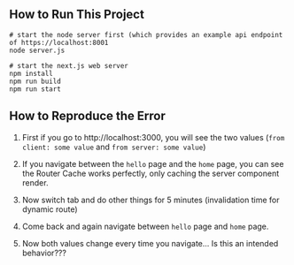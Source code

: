 ## How to Run This Project
```
# start the node server first (which provides an example api endpoint of https://localhost:8001
node server.js

# start the next.js web server
npm install
npm run build
npm run start
```

## How to Reproduce the Error

1. First if you go to http://localhost:3000, you will see the two values (`from client: some value` and `from server: some value`)

2. If you navigate between the `hello` page and the `home` page, you can see the Router Cache works perfectly, only caching the server component render.

3. Now switch tab and do other things for 5 minutes (invalidation time for dynamic route)

4. Come back and again navigate between `hello` page and `home` page.

5. Now both values change every time you navigate... Is this an intended behavior???
